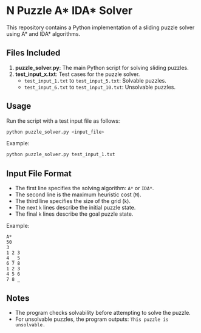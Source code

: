 # N Puzzle A* IDA* Solver

This repository contains a Python implementation of a sliding puzzle solver using A* and IDA* algorithms.

## Files Included

1. **puzzle_solver.py**: The main Python script for solving sliding puzzles.
2. **test_input_x.txt**: Test cases for the puzzle solver.
   - `test_input_1.txt` to `test_input_5.txt`: Solvable puzzles.
   - `test_input_6.txt` to `test_input_10.txt`: Unsolvable puzzles.

## Usage

Run the script with a test input file as follows:

```bash
python puzzle_solver.py <input_file>
```

Example:

```bash
python puzzle_solver.py test_input_1.txt
```

## Input File Format

- The first line specifies the solving algorithm: `A*` or `IDA*`.
- The second line is the maximum heuristic cost (`M`).
- The third line specifies the size of the grid (`k`).
- The next `k` lines describe the initial puzzle state.
- The final `k` lines describe the goal puzzle state.

Example:

```
A*
50
3
1 2 3
4 _ 5
6 7 8
1 2 3
4 5 6
7 8 _
```

## Notes

- The program checks solvability before attempting to solve the puzzle.
- For unsolvable puzzles, the program outputs: `This puzzle is unsolvable.`
